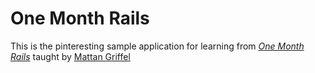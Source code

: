 # One Month Rails

This is the pinteresting sample application for learning from [*One Month Rails*](http://onemonthrails.com) taught by [Mattan Griffel](http://mattangriffel.com)